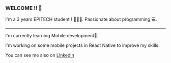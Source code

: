 ### WELCOME !! 👋

I'm a 3 years EPITECH student ! 🧑🏻‍💻. 
Passionate about programming 💻. 

---
  
I'm currently learning Mobile development📱. 

I'm working on some mobile projects in React Native to improve my skills.

You can see me also on [Linkedin](https://www.linkedin.com/in/mattéo-fauchon/)

<!--
**matteofauchon/matteofauchon** is a ✨ _special_ ✨ repository because its `README.md` (this file) appears on your GitHub profile.

Here are some ideas to get you started:

- 🔭 I’m currently working on ...
- 🌱 I’m currently learning ...
- 👯 I’m looking to collaborate on ...
- 🤔 I’m looking for help with ...
- 💬 Ask me about ...
- 📫 How to reach me: ...
- 😄 Pronouns: ...
- ⚡ Fun fact: ...
-->
